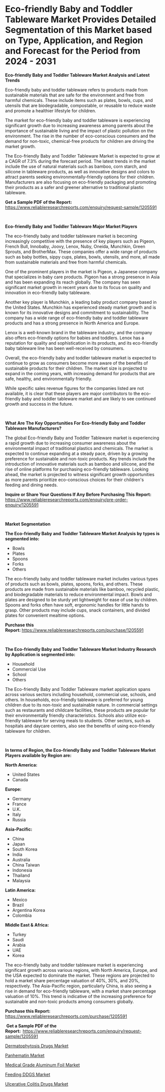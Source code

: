 <p><h1>Eco-friendly Baby and Toddler Tableware Market Provides Detailed Segmentation of this Market based on Type, Application, and Region and Forecast for the Period from 2024 - 2031</h1></p><p><strong>Eco-friendly Baby and Toddler Tableware Market Analysis and Latest Trends</strong></p>
<p><p>Eco-friendly baby and toddler tableware refers to products made from sustainable materials that are safe for the environment and free from harmful chemicals. These include items such as plates, bowls, cups, and utensils that are biodegradable, compostable, or reusable to reduce waste and promote a healthier lifestyle for children.</p><p>The market for eco-friendly baby and toddler tableware is experiencing significant growth due to increasing awareness among parents about the importance of sustainable living and the impact of plastic pollution on the environment. The rise in the number of eco-conscious consumers and the demand for non-toxic, chemical-free products for children are driving the market growth.</p><p>The Eco-friendly Baby and Toddler Tableware Market is expected to grow at a CAGR of 7.3% during the forecast period. The latest trends in the market include the use of natural materials such as bamboo, corn starch, and silicone in tableware products, as well as innovative designs and colors to attract parents seeking environmentally-friendly options for their children. Manufacturers are also focusing on eco-friendly packaging and promoting their products as a safer and greener alternative to traditional plastic tableware.</p></p>
<p><strong>Get a Sample PDF of the Report:&nbsp;</strong> <a href="https://www.reliableresearchreports.com/enquiry/request-sample/1205591">https://www.reliableresearchreports.com/enquiry/request-sample/1205591</a></p>
<p>&nbsp;</p>
<p><strong>Eco-friendly Baby and Toddler Tableware Major Market Players</strong></p>
<p><p>The eco-friendly baby and toddler tableware market is becoming increasingly competitive with the presence of key players such as Pigeon, French Bull, Innobaby, Joovy, Lenox, Nuby, Oneida, Munchkin, Green Sprouts, and BrotherMax. These companies offer a wide range of products such as baby bottles, sippy cups, plates, bowls, utensils, and more, all made from sustainable materials and free from harmful chemicals.</p><p>One of the prominent players in the market is Pigeon, a Japanese company that specializes in baby care products. Pigeon has a strong presence in Asia and has been expanding its reach globally. The company has seen significant market growth in recent years due to its focus on quality and innovation in eco-friendly baby tableware.</p><p>Another key player is Munchkin, a leading baby product company based in the United States. Munchkin has experienced steady market growth and is known for its innovative designs and commitment to sustainability. The company has a wide range of eco-friendly baby and toddler tableware products and has a strong presence in North America and Europe.</p><p>Lenox is a well-known brand in the tableware industry, and the company also offers eco-friendly options for babies and toddlers. Lenox has a reputation for quality and sophistication in its products, and its eco-friendly baby tableware line has been well-received by consumers.</p><p>Overall, the eco-friendly baby and toddler tableware market is expected to continue to grow as consumers become more aware of the benefits of sustainable products for their children. The market size is projected to expand in the coming years, with increasing demand for products that are safe, healthy, and environmentally friendly.</p><p>While specific sales revenue figures for the companies listed are not available, it is clear that these players are major contributors to the eco-friendly baby and toddler tableware market and are likely to see continued growth and success in the future.</p></p>
<p>&nbsp;</p>
<p><strong>What Are The Key Opportunities For Eco-friendly Baby and Toddler Tableware Manufacturers?</strong></p>
<p><p>The global Eco-friendly Baby and Toddler Tableware market is experiencing a rapid growth due to increasing consumer awareness about the environmental impact of traditional plastics and chemicals. The market is expected to continue expanding at a steady pace, driven by a growing preference for sustainable and non-toxic products. Key trends include the introduction of innovative materials such as bamboo and silicone, and the rise of online platforms for purchasing eco-friendly tableware. Looking ahead, the market is projected to witness significant growth opportunities as more parents prioritize eco-conscious choices for their children's feeding and dining needs.</p></p>
<p><strong>Inquire or Share Your Questions If Any Before Purchasing This Report:</strong> <a href="https://www.reliableresearchreports.com/enquiry/pre-order-enquiry/1205591">https://www.reliableresearchreports.com/enquiry/pre-order-enquiry/1205591</a></p>
<p>&nbsp;</p>
<p><strong>Market Segmentation</strong></p>
<p><strong>The Eco-friendly Baby and Toddler Tableware Market Analysis by types is segmented into:</strong></p>
<p><ul><li>Bowls</li><li>Plates</li><li>Spoons</li><li>Forks</li><li>Others</li></ul></p>
<p><p>The eco-friendly baby and toddler tableware market includes various types of products such as bowls, plates, spoons, forks, and others. These products are made from sustainable materials like bamboo, recycled plastic, and biodegradable materials to reduce environmental impact. Bowls and plates are designed to be sturdy yet lightweight for ease of use by children. Spoons and forks often have soft, ergonomic handles for little hands to grasp. Other products may include cups, snack containers, and divided plates for convenient mealtime options.</p></p>
<p><strong>Purchase this Report:&nbsp;</strong><a href="https://www.reliableresearchreports.com/purchase/1205591">https://www.reliableresearchreports.com/purchase/1205591</a></p>
<p>&nbsp;</p>
<p><strong>The Eco-friendly Baby and Toddler Tableware Market Industry Research by Application is segmented into:</strong></p>
<p><ul><li>Household</li><li>Commercial Use</li><li>School</li><li>Others</li></ul></p>
<p><p>The Eco-friendly Baby and Toddler Tableware market application spans across various sectors including household, commercial use, schools, and others. In households, eco-friendly tableware is preferred for young children due to its non-toxic and sustainable nature. In commercial settings such as restaurants and childcare facilities, these products are popular for their environmentally friendly characteristics. Schools also utilize eco-friendly tableware for serving meals to students. Other sectors, such as hospitals and daycare centers, also see the benefits of using eco-friendly tableware for children.</p></p>
<p>&nbsp;</p>
<p><strong>In terms of Region, the Eco-friendly Baby and Toddler Tableware Market Players available by Region are:</strong></p>
<p>
    <p> <strong> North America: </strong>
        <ul>
            <li>United States</li>
            <li>Canada</li>
        </ul>
        </p> 
    <p> <strong> Europe: </strong>
        <ul>
            <li>Germany</li>
            <li>France</li>
            <li>U.K.</li>
            <li>Italy</li>
            <li>Russia</li>
        </ul>
        </p> 
    <p> <strong> Asia-Pacific: </strong>
        <ul>
            <li>China</li>
            <li>Japan</li>
            <li>South Korea</li>
            <li>India</li>
            <li>Australia</li>
            <li>China Taiwan</li>
            <li>Indonesia</li>
            <li>Thailand</li>
            <li>Malaysia</li>
        </ul>
        </p> 
    <p> <strong> Latin America: </strong>
        <ul>
            <li>Mexico</li>
            <li>Brazil</li>
            <li>Argentina Korea</li>
            <li>Colombia</li>
        </ul>
        </p> 
    <p> <strong> Middle East & Africa: </strong>
        <ul>
            <li>Turkey</li>
            <li>Saudi</li>
            <li>Arabia</li>
            <li>UAE</li>
            <li>Korea</li>
        </ul>
    </p>
    </p>
<p><p>The eco-friendly baby and toddler tableware market is experiencing significant growth across various regions, with North America, Europe, and the USA expected to dominate the market. These regions are projected to hold a market share percentage valuation of 40%, 30%, and 20%, respectively. The Asia-Pacific region, particularly China, is also seeing a rise in demand for eco-friendly tableware, with a market share percentage valuation of 10%. This trend is indicative of the increasing preference for sustainable and non-toxic products among consumers globally.</p></p>
<p><strong>Purchase this Report: </strong><a href="https://www.reliableresearchreports.com/purchase/1205591">https://www.reliableresearchreports.com/purchase/1205591</a></p>
<p>&nbsp;<strong>Get a Sample PDF of the Report:&nbsp;&nbsp;</strong><a href="https://www.reliableresearchreports.com/enquiry/request-sample/1205591">https://www.reliableresearchreports.com/enquiry/request-sample/1205591</a></p>
<p><strong></strong></p>
<p><p><a href="https://medium.com/@josepayne1985/dermatophytosis-drugs-market-outlook-industry-overview-and-forecast-2024-to-2031-8a533242d3fa">Dermatophytosis Drugs Market</a></p><p><a href="https://medium.com/@ginawindler1/panhematin-market-size-reveals-the-best-marketing-channels-in-global-industry-42cecdeddc26">Panhematin Market</a></p><p><a href="https://github.com/mbisetmhermsr/Market-Research-Report-List-1/blob/main/medical-grade-aluminum-foil-market.md">Medical Grade Aluminum Foil Market</a></p><p><a href="https://github.com/santosh758595/Market-Research-Report-List-3/blob/main/feeding-ddgs-market.md">Feeding DDGS Market</a></p><p><a href="https://medium.com/@josepayne1985/ulcerative-colitis-drugs-market-share-evolution-and-market-growth-trends-2024-2031-7979d909f13a">Ulcerative Colitis Drugs Market</a></p></p>